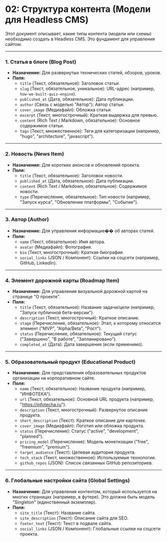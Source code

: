 # 02: Структура контента (Модели для Headless CMS)

Этот документ описывает, какие типы контента (модели или схемы) необходимо создать в Headless CMS. Это фундамент для управления сайтом.

---

### 1. Статья в блоге (Blog Post)

*   **Назначение:** Для развернутых технических статей, обзоров, уроков.
*   **Поля:**
    *   `title` (Текст, обязательное): Заголовок статьи.
    *   `slug` (Текст, обязательное, уникальное): URL-адрес (например, `how-we-built-quiz-engine`).
    *   `published_at` (Дата, обязательное): Дата публикации.
    *   `author` (Связь с моделью "Автор"): Автор статьи.
    *   `cover_image` (Медиафайл): Обложка статьи.
    *   `excerpt` (Текст, многострочный): Краткая выдержка для превью.
    *   `content` (Rich Text / Markdown, обязательное): Основное содержимое статьи.
    *   `tags` (Текст, множественное): Теги для категоризации (например, "hugo", "architecture", "javascript").

---

### 2. Новость (News Item)

*   **Назначение:** Для коротких анонсов и обновлений проекта.
*   **Поля:**
    *   `title` (Текст, обязательное): Заголовок новости.
    *   `published_at` (Дата, обязательное): Дата публикации.
    *   `content` (Rich Text / Markdown, обязательное): Содержимое новости.
    *   `type` (Перечисление, обязательное): Тип новости (например, "Запуск курса", "Обновление платформы", "Событие").

---

### 3. Автор (Author)

*   **Назначение:** Для управления информацие�� об авторах статей.
*   **Поля:**
    *   `name` (Текст, обязательное): Имя автора.
    *   `avatar` (Медиафайл): Фотография.
    *   `bio` (Текст, многострочный): Краткая биография.
    *   `social_links` (JSON / Компонент): Ссылки на соцсети (например, GitHub, LinkedIn).

---

### 4. Элемент дорожной карты (Roadmap Item)

*   **Назначение:** Для управления визуальной дорожной картой на странице "О проекте".
*   **Поля:**
    *   `title` (Текст, обязательное): Название задачи/цели (например, "Запуск публичной бета-версии").
    *   `description` (Текст, многострочный): Краткое описание.
    *   `stage` (Перечисление, обязательное): Этап, к которому относится элемент ("MVP", "Alpha/Beta", "Рост").
    *   `status` (Перечисление, обязательное): Текущий статус ("Завершено", "В работе", "Запланировано").
    *   `completed_at` (Дата): Дата завершения (если применимо).

---

### 5. Образовательный продукт (Educational Product)

*   **Назначение:** Для представления образовательных продуктов организации на корпоративном сайте.
*   **Поля:**
    *   `name` (Текст, обязательное): Название продукта (например, "ИНФОТЕКА").
    *   `url` (Текст, обязательное): Основной URL продукта (например, "https://infotecha.ru").
    *   `description` (Текст, многострочный): Развернутое описание продукта.
    *   `short_description` (Текст): Краткое описание для карточек.
    *   `cover_image` (Медиафайл): Логотип или обложка продукта.
    *   `status` (Перечисление): Статус ("active", "development", "planned").
    *   `pricing_model` (Перечисление): Модель монетизации ("free", "freemium", "premium").
    *   `target_audience` (Текст): Целевая аудитория продукта.
    *   `tech_stack` (Текст, множественное): Используемые технологии.
    *   `github_repos` (JSON): Список связанных GitHub репозиториев.

---

### 6. Глобальные настройки сайта (Global Settings)

*   **Назначение:** Для управления контентом, который используется на многих страницах (например, в футере). Это должна быть модель "Singleton" (единственный экземпляр).
*   **Поля:**
    *   `site_title` (Текст): Название сайта.
    *   `site_description` (Текст): Описание сайта для SEO.
    *   `footer_text` (Текст): Текст в подвале сайта.
    *   `social_links` (JSON / Компонент): Глобальные ссылки на соцсети проекта.
